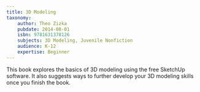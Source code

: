 ```yaml
---
title: 3D Modeling
taxonomy:
	author: Theo Zizka
	pubdate: 2014-08-01
	isbn: 9781631378126
	subjects: 3D Modeling, Juvenile Nonfiction
	audience: K-12
	expertise: Beginner
---
```

This book explores the basics of 3D modeling using the free SketchUp software.  It also suggests ways to  further develop your 3D modeling skills once you finish the book.